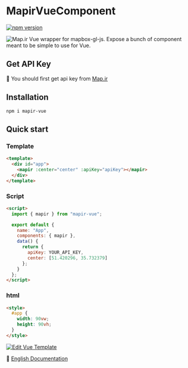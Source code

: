 # MapirVueComponent

[![npm version](https://badge.fury.io/js/mapir-vue.svg)](https://www.npmjs.com/package/mapir-vue)

![Map.ir](https://map.ir/css/images/mapir-logo.png) Vue wrapper for mapbox-gl-js. Expose a bunch of component meant to be simple to use for Vue.

## Get API Key

🔑 You should first get api key from [Map.ir](https://corp.map.ir/registration/)

## Installation

```
npm i mapir-vue
```

## Quick start

### Template

```html
<template>
  <div id="app">
    <mapir :center="center" :apiKey="apiKey"></mapir>
  </div>
</template>
```

### Script

```html
<script>
  import { mapir } from "mapir-vue";

  export default {
    name: "App",
    components: { mapir },
    data() {
      return {
        apiKey: YOUR_API_KEY,
        center: [51.420296, 35.732379]
      };
    }
  };
</script>
```

### html

```html
<style>
  #app {
    width: 90vw;
    height: 90vh;
  }
</style>
```

[![Edit Vue Template](https://codesandbox.io/static/img/play-codesandbox.svg)](https://codesandbox.io/s/vue-template-xo2c9?fontsize=14)

📖 [English Documentation](https://map-ir.github.io/mapir-vue/)
